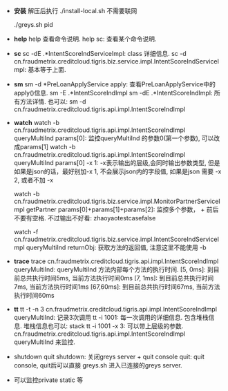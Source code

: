 * **安装**
  解压后执行 ./install-local.sh   不需要联网

  ./greys.sh pid

* **help**
  help 查看命令说明.
  help sc: 查看某个命令说明.

* **sc**
  sc -dE .*IntentScoreIndServiceImpl: class 详细信息.
  sc -d cn.fraudmetrix.creditcloud.tigris.biz.service.impl.IntentScoreIndServiceImpl: 基本等于上面.

* **sm**
  sm -d *PreLoanApplyService apply:  查看PreLoanApplyService中的apply()信息.
  sm -E .*IntentScoreIndImpl
  sm -dE .*IntentScoreIndImpl:  所有方法详情. 也可以: sm -d cn.fraudmetrix.creditcloud.tigris.api.impl.IntentScoreIndImpl

* **watch**
  watch -b cn.fraudmetrix.creditcloud.tigris.api.impl.IntentScoreIndImpl queryMultiInd params[0]: 监控queryMultiInd 的参数0(第一个参数), 可以改成params[1]
  watch -b cn.fraudmetrix.creditcloud.tigris.api.impl.IntentScoreIndImpl queryMultiInd params[0] -x 1:  -x表示输出的层级,会同时输出参数类型, 但是如果是json的话，最好别加-x 1, 不会展示json内的字段值, 如果是json 需要 -x 2, 或者不加 -x

  watch -b cn.fraudmetrix.creditcloud.tigris.biz.service.impl.MonitorPartnerServiceImpl getPartner params[0]+params[1]+params[2]:   监控多个参数， + 前后不要有空格.  不过输出不好看: zhaoyaotestcasefalse

  watch -f cn.fraudmetrix.creditcloud.tigris.biz.service.impl.IntentScoreIndServiceImpl queryMultiInd returnObj: 获取方法的返回值, 注意这里不能使用 -b

* **trace**
  trace cn.fraudmetrix.creditcloud.tigris.api.impl.IntentScoreIndImpl queryMultiInd: queryMultiInd 方法内部每个方法的执行时间.
     [5, 0ms]:  到目前总共执行时间5ms, 当前方法执行时间0ms
     [7, 1ms]:  到目前总共执行时间7ms, 当前方法执行时间1ms
     [67,60ms]: 到目前总共执行时间67ms, 当前方法执行时间60ms

* **tt**
  tt -t -n 3 cn.fraudmetrix.creditcloud.tigris.api.impl.IntentScoreIndImpl queryMultiInd: 记录3次调用
  tt -i 1001:  每一次调用的详细信息. 包含堆栈信息.  堆栈信息也可以: stack 
  tt -i 1001 -x 3:  可以带上层级的参数.
  cn.fraudmetrix.creditcloud.tigris.api.impl.IntentScoreIndImpl queryMultiInd 来监控.

* shutdown quit
  shutdown: 关闭greys server + quit console
  quit:  quit console,   quit后可以直接  greys.sh 进入已连接的greys server.

* 可以监控private static 等
